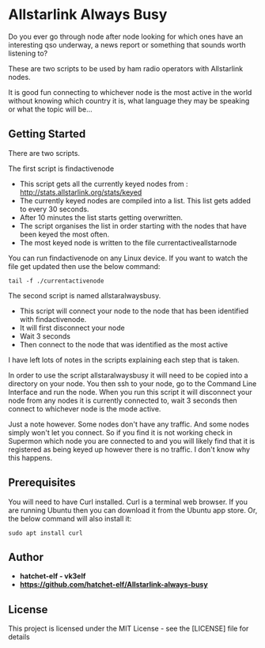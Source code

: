 # Allstarlink Always Busy

Do you ever go through node after node looking for which ones have an interesting qso underway, a news report or something that sounds worth listening to?

These are two scripts to be used by ham radio operators with Allstarlink nodes.

It is good fun connecting to whichever node is the most active in the world without knowing which country it is, what language they may be speaking or what the topic will be...


## Getting Started
There are two scripts.

The first script is findactivenode
* This script gets all the currently keyed nodes from : http://stats.allstarlink.org/stats/keyed
* The currently keyed nodes are compiled into a list. This list gets added to every 30 seconds.
* After 10 minutes the list starts getting overwritten.
* The script organises the list in order starting with the nodes that have been keyed the most often.
* The most keyed node is written to the file currentactiveallstarnode

You can run findactivenode on any Linux device. If you want to watch the file get updated then use the below command:

```
tail -f ./currentactivenode
```

The second script is named allstaralwaysbusy. 
* This script will connect your node to the node that has been identified with findactivenode.
* It will first disconnect your node
* Wait 3 seconds
* Then connect to the node that was identified as the most active

I have left lots of notes in the scripts explaining each step that is taken.

In order to use the script allstaralwaysbusy it will need to be copied into a directory on your node.
You then ssh to your node, go to the Command Line Interface and run the node.
When you run this script it will disconnect your node from any nodes it is currently connected to, wait 3 seconds then connect to whichever node is the mode active.

Just a note however. Some nodes don't have any traffic. And some nodes simply won't let you connect. So if you find it is not working check in Supermon which node you are connected to and you will likely find that it is registered as being keyed up however there is no traffic. I don't know why this happens.

## Prerequisites

You will need to have Curl installed. Curl is a terminal web browser. If you are running Ubuntu then you can download it from the Ubuntu app store. 
Or, the below command will also install it:

```
sudo apt install curl
```

## Author

* **hatchet-elf - vk3elf**
* **https://github.com/hatchet-elf/Allstarlink-always-busy** 


## License

This project is licensed under the MIT License - see the [LICENSE] file for details

